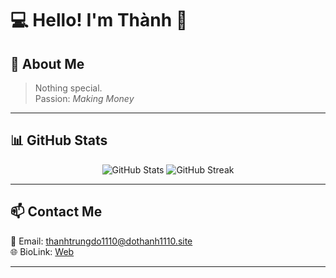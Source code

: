 # 💻 Hello! I'm Thành 👋

## 🚀 About Me
> Nothing special. <br>
> Passion: *Making Money*

---

## 📊 GitHub Stats
<p align="center">
  <img src="https://github-readme-stats.vercel.app/api?username=dothanh1110&show_icons=true&theme=radical" alt="GitHub Stats" />
  <img src="https://github-readme-streak-stats.herokuapp.com/?user=dothanh1110&theme=radical" alt="GitHub Streak" />
</p>

---

## 📫 Contact Me
📧 Email: thanhtrungdo1110@dothanh1110.site <br>
🌐 BioLink: [Web](https://bio.ctdotech.tech/dothanh1110)

---


